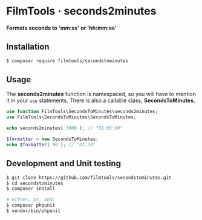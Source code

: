 # FilmTools · seconds2minutes

**Formats seconds to 'mm:ss' or 'hh:mm:ss'**



## Installation

```bash
$ composer require filmtools/secondstominutes
```



## Usage

The **seconds2minutes** function is namespaced, so you will have to mention it in your `use` statements. There is also a callable class, **SecondsToMinutes.**

```php
use function FilmTools\SecondsToMinutes\seconds2minutes;
use FilmTools\SecondsToMinutes\SecondsToMinutes;

echo seconds2minutes( 3900 ); // "01:05:00"

$formatter = new SecondsToMinutes;
echo $formatter( 90 ); // "01:30"
```



## Development and Unit testing

```bash
$ git clone https://github.com/filmtools/secondstominutes.git
$ cd secondstominutes
$ composer install

# either, or, and:
$ composer phpunit
$ vendor/bin/phpunit

```

